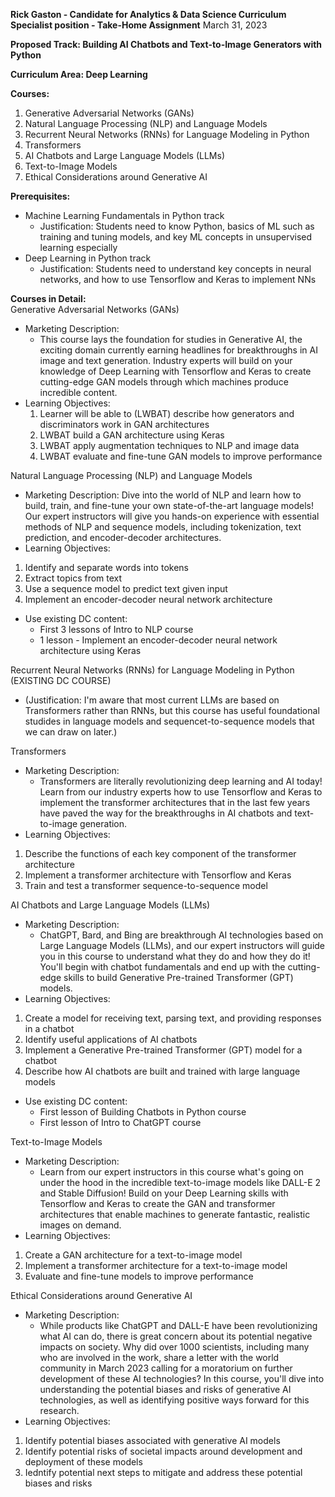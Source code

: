 **Rick Gaston - Candidate for Analytics & Data Science Curriculum Specialist position - Take-Home Assignment**
March 31, 2023

**Proposed Track: Building AI Chatbots and Text-to-Image Generators with Python**

**Curriculum Area: Deep Learning**

**Courses:**
1) Generative Adversarial Networks (GANs)
2) Natural Language Processing (NLP) and Language Models
3) Recurrent Neural Networks (RNNs) for Language Modeling in Python
4) Transformers
5) AI Chatbots and Large Language Models (LLMs)
6) Text-to-Image Models
7) Ethical Considerations around Generative AI

**Prerequisites:**
- Machine Learning Fundamentals in Python track
  - Justification: Students need to know Python, basics of ML such as training and tuning models, and key ML concepts in unsupervised learning especially
- Deep Learning in Python track 
  - Justification: Students need to understand key concepts in neural networks, and how to use Tensorflow and Keras to implement NNs

**Courses in Detail:**  
Generative Adversarial Networks (GANs)
* Marketing Description: 
  * This course lays the foundation for studies in Generative AI, the exciting domain currently earning headlines for breakthroughs in AI image and text generation. Industry experts will build on your knowledge of Deep Learning with Tensorflow and Keras to create cutting-edge GAN models through which machines produce incredible content.
* Learning Objectives:
  1) Learner will be able to (LWBAT) describe how generators and discriminators work in GAN architectures
  2) LWBAT build a GAN architecture using Keras
  3) LWBAT apply augmentation techniques to NLP and image data
  4) LWBAT evaluate and fine-tune GAN models to improve performance

Natural Language Processing (NLP) and Language Models
- Marketing Description: 
        Dive into the world of NLP and learn how to build, train, and fine-tune your own state-of-the-art language models! Our expert instructors will give you hands-on experience with essential methods of NLP and sequence models, including tokenization, text prediction, and encoder-decoder architectures.
- Learning Objectives:  
1) Identify and separate words into tokens   
2) Extract topics from text  
3) Use a sequence model to predict text given input  
4) Implement an encoder-decoder neural network architecture  
- Use existing DC content:
  - First 3 lessons of Intro to NLP course
  - 1 lesson - Implement an encoder-decoder neural network architecture using Keras

Recurrent Neural Networks (RNNs) for Language Modeling in Python (EXISTING DC COURSE)  
- (Justification: I'm aware that most current LLMs are based on Transformers rather than RNNs, but this course has useful foundational studides in language models and sequencet-to-sequence models that we can draw on later.)  
  
Transformers  
- Marketing Description:  
  - Transformers are literally revolutionizing deep learning and AI today! Learn from our industry experts how to use Tensorflow and Keras to implement the transformer architectures that in the last few years have paved the way for the breakthroughs in AI chatbots and text-to-image generation.  
- Learning Objectives:  
1) Describe the functions of each key component of the transformer architecture  
2) Implement a transformer architecture with Tensorflow and Keras  
3) Train and test a transformer sequence-to-sequence model  
  
AI Chatbots and Large Language Models (LLMs)  
- Marketing Description:  
  - ChatGPT, Bard, and Bing are breakthrough AI technologies based on Large Language Models (LLMs), and our expert instructors will guide you in this course to understand what they do and how they do it! You'll begin with chatbot fundamentals and end up with the cutting-edge skills to build Generative Pre-trained Transformer (GPT) models.  
- Learning Objectives:  
1) Create a model for receiving text, parsing text, and providing responses in a chatbot  
2) Identify useful applications of AI chatbots  
3) Implement a Generative Pre-trained Transformer (GPT) model for a chatbot  
4) Describe how AI chatbots are built and trained with large language models  
- Use existing DC content:  
  - First lesson of Building Chatbots in Python course  
  - First lesson of Intro to ChatGPT course  
  
Text-to-Image Models  
- Marketing Description:  
  - Learn from our expert instructors in this course what's going on under the hood in the incredible text-to-image models like DALL-E 2 and Stable Diffusion! Build on your Deep Learning skills with Tensorflow and Keras to create the GAN and transformer architectures that enable machines to generate fantastic, realistic images on demand.  
- Learning Objectives:  
1) Create a GAN architecture for a text-to-image model  
2) Implement a transformer architecture for a text-to-image model  
3) Evaluate and fine-tune models to improve performance  
  
Ethical Considerations around Generative AI  
- Marketing Description:  
  - While products like ChatGPT and DALL-E have been revolutionizing what AI can do, there is great concern about its potential negative impacts on society. Why did over 1000 scientists, including many who are involved in the work, share a letter with the world community in March 2023 calling for a moratorium on further development of these AI technologies? In this course, you'll dive into understanding the potential biases and risks of generative AI technologies, as well as identifying positive ways forward for this research.  
- Learning Objectives:  
1) Identify potential biases associated with generative AI models  
2) Identify potential risks of societal impacts around development and deployment of these models  
3) Iedntify potential next steps to mitigate and address these potential biases and risks  
